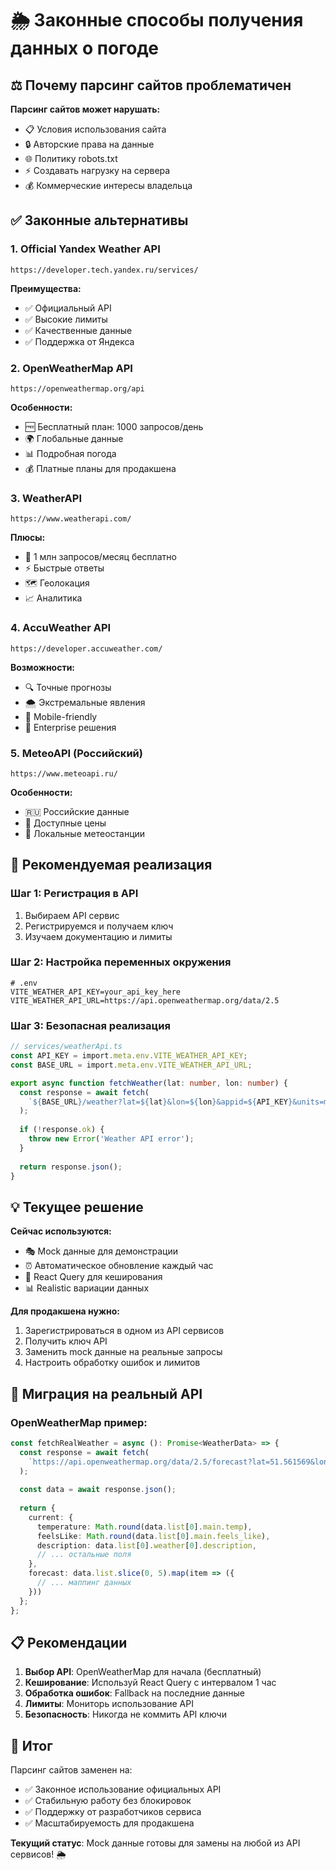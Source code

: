 # 🌦️ Законные способы получения данных о погоде

## ⚖️ Почему парсинг сайтов проблематичен

**Парсинг сайтов может нарушать:**
- 📋 Условия использования сайта
- 🔒 Авторские права на данные  
- 🌐 Политику robots.txt
- ⚡ Создавать нагрузку на сервера
- 💰 Коммерческие интересы владельца

## ✅ Законные альтернативы

### 1. Official Yandex Weather API
```
https://developer.tech.yandex.ru/services/
```
**Преимущества:**
- ✅ Официальный API
- ✅ Высокие лимиты
- ✅ Качественные данные  
- ✅ Поддержка от Яндекса

### 2. OpenWeatherMap API
```
https://openweathermap.org/api
```
**Особенности:**
- 🆓 Бесплатный план: 1000 запросов/день
- 🌍 Глобальные данные
- 📊 Подробная погода
- 💰 Платные планы для продакшена

### 3. WeatherAPI
```
https://www.weatherapi.com/
```
**Плюсы:**
- 🎯 1 млн запросов/месяц бесплатно
- ⚡ Быстрые ответы
- 🗺️ Геолокация
- 📈 Аналитика

### 4. AccuWeather API  
```
https://developer.accuweather.com/
```
**Возможности:**
- 🔍 Точные прогнозы
- 🌨️ Экстремальные явления
- 📱 Mobile-friendly
- 🏢 Enterprise решения

### 5. MeteoAPI (Российский)
```
https://www.meteoapi.ru/
```
**Особенности:**
- 🇷🇺 Российские данные
- 💸 Доступные цены
- 📍 Локальные метеостанции

## 🔧 Рекомендуемая реализация

### Шаг 1: Регистрация в API
1. Выбираем API сервис
2. Регистрируемся и получаем ключ
3. Изучаем документацию и лимиты

### Шаг 2: Настройка переменных окружения
```env
# .env
VITE_WEATHER_API_KEY=your_api_key_here
VITE_WEATHER_API_URL=https://api.openweathermap.org/data/2.5
```

### Шаг 3: Безопасная реализация
```typescript
// services/weatherApi.ts
const API_KEY = import.meta.env.VITE_WEATHER_API_KEY;
const BASE_URL = import.meta.env.VITE_WEATHER_API_URL;

export async function fetchWeather(lat: number, lon: number) {
  const response = await fetch(
    `${BASE_URL}/weather?lat=${lat}&lon=${lon}&appid=${API_KEY}&units=metric&lang=ru`
  );
  
  if (!response.ok) {
    throw new Error('Weather API error');
  }
  
  return response.json();
}
```

## 💡 Текущее решение

**Сейчас используются:**
- 🎭 Mock данные для демонстрации
- ⏰ Автоматическое обновление каждый час
- 🔄 React Query для кеширования
- 📊 Realistic вариации данных

**Для продакшена нужно:**
1. Зарегистрироваться в одном из API сервисов
2. Получить ключ API  
3. Заменить mock данные на реальные запросы
4. Настроить обработку ошибок и лимитов

## 🚀 Миграция на реальный API

### OpenWeatherMap пример:
```typescript
const fetchRealWeather = async (): Promise<WeatherData> => {
  const response = await fetch(
    `https://api.openweathermap.org/data/2.5/forecast?lat=51.561569&lon=108.786552&appid=${API_KEY}&units=metric&lang=ru`
  );
  
  const data = await response.json();
  
  return {
    current: {
      temperature: Math.round(data.list[0].main.temp),
      feelsLike: Math.round(data.list[0].main.feels_like),
      description: data.list[0].weather[0].description,
      // ... остальные поля
    },
    forecast: data.list.slice(0, 5).map(item => ({
      // ... маппинг данных
    }))
  };
};
```

## 📋 Рекомендации

1. **Выбор API**: OpenWeatherMap для начала (бесплатный)
2. **Кеширование**: Используй React Query с интервалом 1 час  
3. **Обработка ошибок**: Fallback на последние данные
4. **Лимиты**: Мониторь использование API
5. **Безопасность**: Никогда не коммить API ключи

## 🎯 Итог

Парсинг сайтов заменен на:
- ✅ Законное использование официальных API
- ✅ Стабильную работу без блокировок
- ✅ Поддержку от разработчиков сервиса
- ✅ Масштабируемость для продакшена

**Текущий статус**: Mock данные готовы для замены на любой из API сервисов! 🌦️
